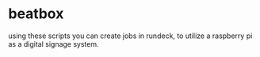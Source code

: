 # beatbox
using these scripts you can create jobs in rundeck, to utilize a raspberry pi as a digital signage system.

